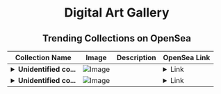 <div align="center">

# Digital Art Gallery

## Trending Collections on OpenSea

| Collection Name                       | Image                                                                                     | Description                       | OpenSea Link                                                                                          |
|---------------------------------------|-------------------------------------------------------------------------------------------|-----------------------------------|--------------------------------------------------------------------------------------------------------|
| **<details><summary>Unidentified co...</summary>Unidentified contract 750016c6-e190-4810-b924-63f009f27bee</details>** | ![Image](https://i.seadn.io/s/raw/files/654b7e9c6f93abe8d20f6c1ead4af558.png?w=500&auto=format?w=200&auto=format) |  | <details><summary>Link</summary>[Unidentified contract 750016c6-e190-4810-b924-63f009f27bee](https://opensea.io/collection/unidentified-contract-750016c6-e190-4810-b924-63f0)</details> |
| **<details><summary>Unidentified co...</summary>Unidentified contract b4f53f81-85e1-4c69-aab8-20d302a9ee01</details>** | ![Image](https://i.seadn.io/s/raw/files/82c8717691fabe5631de504459c6f90d.png?w=500&auto=format?w=200&auto=format) |  | <details><summary>Link</summary>[Unidentified contract b4f53f81-85e1-4c69-aab8-20d302a9ee01](https://opensea.io/collection/unidentified-contract-b4f53f81-85e1-4c69-aab8-20d3)</details> |

</div>